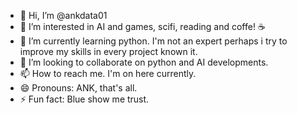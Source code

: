 - 👋 Hi, I’m @ankdata01
- 🌹 I’m interested in AI and games, scifi, reading and coffe! ☕
- 🌱 I’m currently learning python. I'm not an expert perhaps i try to improve my skills in every project known it. 
- 💞️ I’m looking to collaborate on python and AI developments. 
- 📫 How to reach me. I'm on here currently. 
- 😄 Pronouns: ANK, that's all. 
- ⚡ Fun fact: Blue show me trust.

<!---
ankdata01/ankdata01 is a ✨ special ✨ repository because its `README.md` (this file) appears on your GitHub profile.
You can click the Preview link to take a look at your changes.
--->
